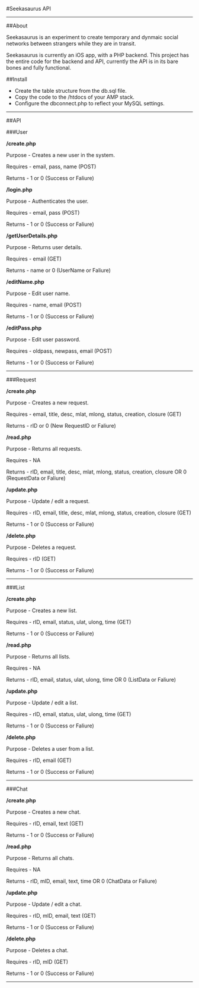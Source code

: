 #Seekasaurus API

***


##About

Seekasaurus is an experiment to create temporary and dynmaic social networks between strangers while they are in transit. 

Seekasaurus is currently an iOS app, with a PHP backend. This project has the entire code for the backend and API, currently the API is in its bare bones and fully functional.

##Install

* Create the table structure from the db.sql file.
* Copy the code to the /htdocs of your AMP stack.
* Configure the dbconnect.php to reflect your MySQL settings.

***


##API

###User

**/create.php**

Purpose - Creates a new user in the system.

Requires - email, pass, name  (POST)

Returns - 1 or 0 (Success or Faliure)


**/login.php**

Purpose - Authenticates the user.

Requires - email, pass  (POST)

Returns - 1 or 0 (Success or Faliure)


**/getUserDetails.php**

Purpose - Returns user details.

Requires - email  (GET)

Returns - name or 0 (UserName or Faliure)


**/editName.php**

Purpose - Edit user name.

Requires - name, email  (POST)

Returns - 1 or 0 (Success or Faliure)


**/editPass.php**

Purpose - Edit user password.

Requires - oldpass, newpass, email  (POST)

Returns - 1 or 0 (Success or Faliure)


***

###Request


**/create.php**

Purpose - Creates a new request.

Requires - email, title, desc, mlat, mlong, status, creation, closure  (GET)

Returns - rID or 0 (New RequestID or Faliure)


**/read.php**

Purpose - Returns all requests.

Requires - NA

Returns -  rID, email, title, desc, mlat, mlong, status, creation, closure OR 0 (RequestData or Faliure)


**/update.php**

Purpose - Update / edit a request.

Requires - rID, email, title, desc, mlat, mlong, status, creation, closure  (GET)

Returns - 1 or 0 (Success or Faliure)


**/delete.php**

Purpose - Deletes a request.

Requires - rID  (GET)

Returns - 1 or 0 (Success or Faliure)

***

###List


**/create.php**

Purpose - Creates a new list.

Requires - rID, email, status, ulat, ulong, time  (GET)

Returns - 1 or 0 (Success or Faliure)


**/read.php**

Purpose - Returns all lists.

Requires - NA

Returns -  rID, email, status, ulat, ulong, time OR 0 (ListData or Faliure)


**/update.php**

Purpose - Update / edit a list.

Requires - rID, email, status, ulat, ulong, time  (GET)

Returns - 1 or 0 (Success or Faliure)


**/delete.php**

Purpose - Deletes a user from a list.

Requires - rID, email  (GET)

Returns - 1 or 0 (Success or Faliure)



***


###Chat


**/create.php**

Purpose - Creates a new chat.

Requires - rID, email, text  (GET)

Returns - 1 or 0 (Success or Faliure)


**/read.php**

Purpose - Returns all chats.

Requires - NA

Returns -  rID, mID, email, text, time OR 0 (ChatData or Faliure)


**/update.php**

Purpose - Update / edit a chat.

Requires - rID, mID, email, text  (GET)

Returns - 1 or 0 (Success or Faliure)


**/delete.php**

Purpose - Deletes a chat.

Requires - rID, mID  (GET)

Returns - 1 or 0 (Success or Faliure)



***



